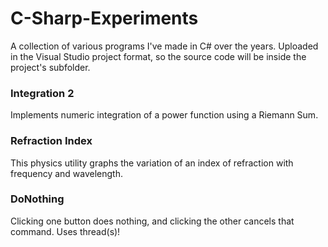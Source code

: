 # C-Sharp-Experiments
A collection of various programs I've made in C# over the years.
Uploaded in the Visual Studio project format, so the source code will be inside the project's subfolder.


### Integration 2
Implements numeric integration of a power function using a Riemann Sum.


### Refraction Index
This physics utility graphs the variation of an index of refraction with frequency and wavelength.


### DoNothing
Clicking one button does nothing, and clicking the other cancels that command. Uses thread(s)!

